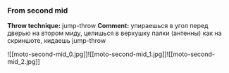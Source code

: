 ### From second mid
**Throw technique:** jump-throw
**Comment:** упираешься в угол перед дверью на втором миду, целишься в верхушку палки (антенны) как на скриншоте, кидаешь jump-throw

![[moto-second-mid_0.jpg]]![[moto-second-mid_1.jpg]]![[moto-second-mid_2.jpg]]